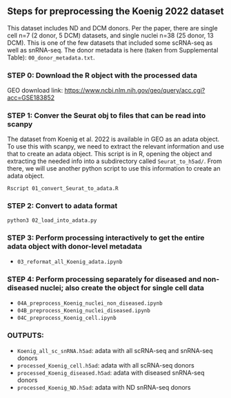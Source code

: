## Steps for preprocessing the Koenig 2022 dataset

This dataset includes ND and DCM donors. Per the paper, there are single cell n=7 (2 donor, 5 DCM) datasets, and single nuclei n=38 (25 donor, 13 DCM). This is one of the few datasets that included some scRNA-seq as well as snRNA-seq. The donor metadata is here (taken from Supplemental Table): `00_donor_metadata.txt`.

### STEP 0: Download the R object with the processed data 
GEO download link: https://www.ncbi.nlm.nih.gov/geo/query/acc.cgi?acc=GSE183852

### STEP 1: Conver the Seurat obj to files that can be read into scanpy
The dataset from Koenig et al. 2022 is available in GEO as an adata object. To use this with scanpy, we need to extract the relevant information and use that to create an adata object. This script is in R, opening the object and extracting the needed info into a subdirectory called `Seurat_to_h5ad/`. From there, we will use another python script to use this information to create an adata object. 
```
Rscript 01_convert_Seurat_to_adata.R
```

### STEP 2: Convert to adata format
```
python3 02_load_into_adata.py
```

### STEP 3: Perform processing interactively to get the entire adata object with donor-level metadata
- `03_reformat_all_Koenig_adata.ipynb`

### STEP 4: Perform processing separately for diseased and non-diseased nuclei; also create the object for single cell data
- `04A_preprocess_Koenig_nuclei_non_diseased.ipynb`
- `04B_preprocess_Koenig_nuclei_diseased.ipynb`
- `04C_preprocess_Koenig_cell.ipynb`

### OUTPUTS:
- `Koenig_all_sc_snRNA.h5ad`: adata with all scRNA-seq and snRNA-seq donors
- `processed_Koenig_cell.h5ad`: adata with all scRNA-seq donors
- `processed_Koenig_diseased.h5ad`: adata with diseased snRNA-seq donors
- `processed_Koenig_ND.h5ad`: adata with ND snRNA-seq donors
